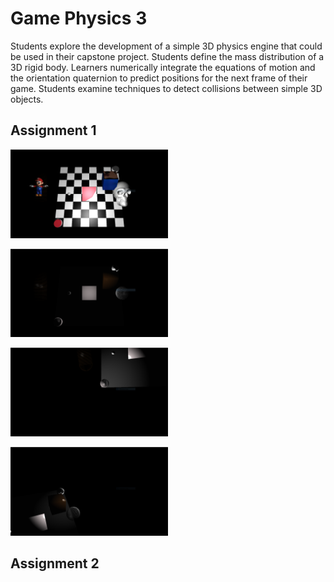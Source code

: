 <h1>Game Physics 3</h1>
Students explore the development of a simple 3D physics engine that could be used in their capstone project. Students define the mass distribution of a 3D rigid body. Learners numerically integrate the equations of motion and the orientation quaternion to predict positions for the next frame of their game. Students examine techniques to detect collisions between simple 3D objects.


<h2>Assignment 1</h2>

<img src="images/Capture.PNG" width="50%"></img> 


<img src="images/Capture-1.PNG" width="50%"></img> 


<img src="images/Capture-2.PNG" width="50%"></img> 


<img src="images/Capture-3.PNG" width="50%"></img> 

<h2> Assignment 2</h2>
